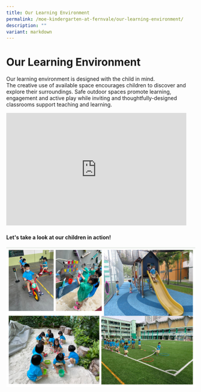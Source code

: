 ```yaml
---
title: Our Learning Environment
permalink: /moe-kindergarten-at-fernvale/our-learning-environment/
description: ""
variant: markdown
---
```

# Our Learning Environment

Our learning environment is designed with the child in mind.  
The creative use of available space encourages children to discover and explore their surroundings. Safe outdoor spaces promote learning, engagement and active play while inviting and thoughtfully-designed classrooms support teaching and learning.

<iframe allowfullscreen="true" height="299" width="480" frameborder="0" src="https://docs.google.com/presentation/d/e/2PACX-1vSSRy5EaHuu4hdVEWNN3PTUgqiINWCfnLQOtlshTFo77CD6WaiCxlDf7A1_t6M4PyCU3Vv4N2DZ1woG/embed?start=false&amp;loop=false&amp;delayms=3000"></iframe>



#### Let's take a look at our children in action!

![](/images/Fernvale_Kindergarten.png)
